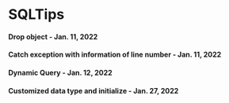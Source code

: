 # SQLTips

#### Drop object - Jan. 11, 2022
#### Catch exception with information of line number - Jan. 11, 2022
#### Dynamic Query - Jan. 12, 2022
#### Customized data type and initialize - Jan. 27, 2022
